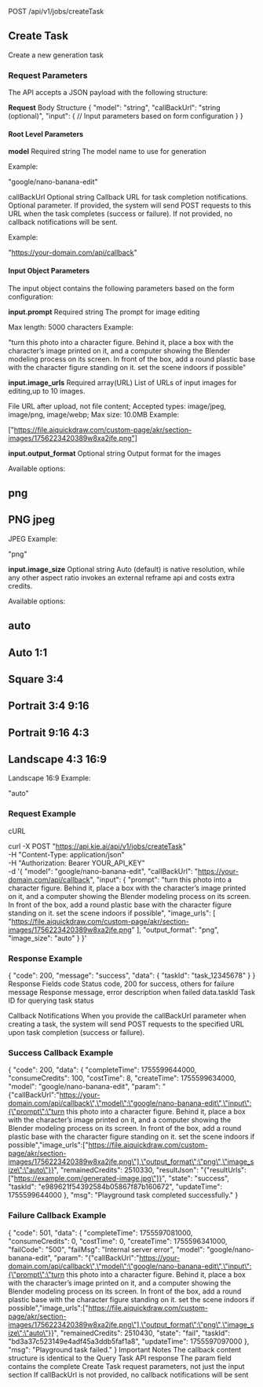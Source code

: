 POST /api/v1/jobs/createTask

## Create Task
Create a new generation task


### Request Parameters
The API accepts a JSON payload with the following structure:

**Request** Body Structure
{
  "model": "string",
  "callBackUrl": "string (optional)",
  "input": {
    // Input parameters based on form configuration
  }
}


#### Root Level Parameters
**model** Required string
The model name to use for generation

Example:

"google/nano-banana-edit"

callBackUrl Optional string
Callback URL for task completion notifications. Optional parameter. If provided, the system will send POST requests to this URL when the task completes (success or failure). If not provided, no callback notifications will be sent.

Example:

"https://your-domain.com/api/callback"


#### Input Object Parameters
The input object contains the following parameters based on the form configuration:

**input.prompt** Required string
The prompt for image editing

Max length: 5000 characters
Example:

"turn this photo into a character figure. Behind it, place a box with the character’s image printed on it, and a computer showing the Blender modeling process on its screen. In front of the box, add a round plastic base with the character figure standing on it. set the scene indoors if possible"

**input.image_urls** Required array(URL)
List of URLs of input images for editing,up to 10 images.

File URL after upload, not file content; Accepted types: image/jpeg, image/png, image/webp; Max size: 10.0MB
Example:

["https://file.aiquickdraw.com/custom-page/akr/section-images/1756223420389w8xa2jfe.png"]


**input.output_format** Optional string
Output format for the images

Available options:

png
-
PNG
jpeg
-
JPEG
Example:

"png"

**input.image_size** Optional string
Auto (default) is native resolution, while any other aspect ratio invokes an external reframe api and costs extra credits.

Available options:

auto
-
Auto
1:1
-
Square
3:4
-
Portrait 3:4
9:16
-
Portrait 9:16
4:3
-
Landscape 4:3
16:9
-
Landscape 16:9
Example:

"auto"


### Request Example

cURL

curl -X POST "https://api.kie.ai/api/v1/jobs/createTask" \
  -H "Content-Type: application/json" \
  -H "Authorization: Bearer YOUR_API_KEY" \
  -d '{
    "model": "google/nano-banana-edit",
    "callBackUrl": "https://your-domain.com/api/callback",
    "input": {
      "prompt": "turn this photo into a character figure. Behind it, place a box with the character’s image printed on it, and a computer showing the Blender modeling process on its screen. In front of the box, add a round plastic base with the character figure standing on it. set the scene indoors if possible",
      "image_urls": [
        "https://file.aiquickdraw.com/custom-page/akr/section-images/1756223420389w8xa2jfe.png"
      ],
      "output_format": "png",
      "image_size": "auto"
    }
}'

### Response Example
{
  "code": 200,
  "message": "success",
  "data": {
    "taskId": "task_12345678"
  }
}
Response Fields
code
Status code, 200 for success, others for failure
message
Response message, error description when failed
data.taskId
Task ID for querying task status


Callback Notifications
When you provide the callBackUrl parameter when creating a task, the system will send POST requests to the specified URL upon task completion (success or failure).

### Success Callback Example
{
    "code": 200,
    "data": {
        "completeTime": 1755599644000,
        "consumeCredits": 100,
        "costTime": 8,
        "createTime": 1755599634000,
        "model": "google/nano-banana-edit",
        "param": "{\"callBackUrl\":\"https://your-domain.com/api/callback\",\"model\":\"google/nano-banana-edit\",\"input\":{\"prompt\":\"turn this photo into a character figure. Behind it, place a box with the character’s image printed on it, and a computer showing the Blender modeling process on its screen. In front of the box, add a round plastic base with the character figure standing on it. set the scene indoors if possible\",\"image_urls\":[\"https://file.aiquickdraw.com/custom-page/akr/section-images/1756223420389w8xa2jfe.png\"],\"output_format\":\"png\",\"image_size\":\"auto\"}}",
        "remainedCredits": 2510330,
        "resultJson": "{\"resultUrls\":[\"https://example.com/generated-image.jpg\"]}",
        "state": "success",
        "taskId": "e989621f54392584b05867f87b160672",
        "updateTime": 1755599644000
    },
    "msg": "Playground task completed successfully."
}

### Failure Callback Example
{
    "code": 501,
    "data": {
        "completeTime": 1755597081000,
        "consumeCredits": 0,
        "costTime": 0,
        "createTime": 1755596341000,
        "failCode": "500",
        "failMsg": "Internal server error",
        "model": "google/nano-banana-edit",
        "param": "{\"callBackUrl\":\"https://your-domain.com/api/callback\",\"model\":\"google/nano-banana-edit\",\"input\":{\"prompt\":\"turn this photo into a character figure. Behind it, place a box with the character’s image printed on it, and a computer showing the Blender modeling process on its screen. In front of the box, add a round plastic base with the character figure standing on it. set the scene indoors if possible\",\"image_urls\":[\"https://file.aiquickdraw.com/custom-page/akr/section-images/1756223420389w8xa2jfe.png\"],\"output_format\":\"png\",\"image_size\":\"auto\"}}",
        "remainedCredits": 2510430,
        "state": "fail",
        "taskId": "bd3a37c523149e4adf45a3ddb5faf1a8",
        "updateTime": 1755597097000
    },
    "msg": "Playground task failed."
}
Important Notes
The callback content structure is identical to the Query Task API response
The param field contains the complete Create Task request parameters, not just the input section
If callBackUrl is not provided, no callback notifications will be sent